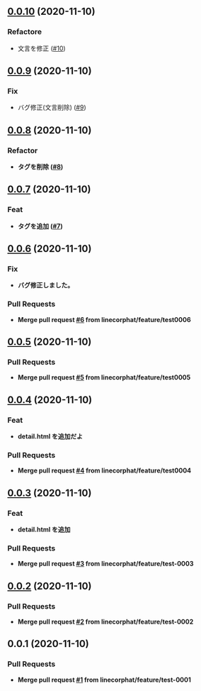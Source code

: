 
<a name="0.0.10"></a>
## [0.0.10](https://github.com/linecorphat/releaseTest/compare/0.0.9...0.0.10) (2020-11-10)

### Refactore

* 文言を修正 ([#10](https://github.com/linecorphat/releaseTest/issues/10))


<a name="0.0.9"></a>
## [0.0.9](https://github.com/linecorphat/releaseTest/compare/0.0.8...0.0.9) (2020-11-10)

### Fix

* バグ修正(文言削除) ([#9](https://github.com/linecorphat/releaseTest/issues/9))


<a name="0.0.8"></a>
## [0.0.8](https://github.com/linecorphat/releaseTest/compare/0.0.7...0.0.8) (2020-11-10)

### Refactor

* <b> タグを削除 ([#8](https://github.com/linecorphat/releaseTest/issues/8))


<a name="0.0.7"></a>
## [0.0.7](https://github.com/linecorphat/releaseTest/compare/0.0.6...0.0.7) (2020-11-10)

### Feat

* <b> タグを追加 ([#7](https://github.com/linecorphat/releaseTest/issues/7))


<a name="0.0.6"></a>
## [0.0.6](https://github.com/linecorphat/releaseTest/compare/0.0.5...0.0.6) (2020-11-10)

### Fix

* バグ修正しました。

### Pull Requests

* Merge pull request [#6](https://github.com/linecorphat/releaseTest/issues/6) from linecorphat/feature/test0006


<a name="0.0.5"></a>
## [0.0.5](https://github.com/linecorphat/releaseTest/compare/0.0.4...0.0.5) (2020-11-10)

### Pull Requests

* Merge pull request [#5](https://github.com/linecorphat/releaseTest/issues/5) from linecorphat/feature/test0005


<a name="0.0.4"></a>
## [0.0.4](https://github.com/linecorphat/releaseTest/compare/0.0.3...0.0.4) (2020-11-10)

### Feat

* detail.html  を追加だよ

### Pull Requests

* Merge pull request [#4](https://github.com/linecorphat/releaseTest/issues/4) from linecorphat/feature/test0004


<a name="0.0.3"></a>
## [0.0.3](https://github.com/linecorphat/releaseTest/compare/0.0.2...0.0.3) (2020-11-10)

### Feat

* detail.html を追加

### Pull Requests

* Merge pull request [#3](https://github.com/linecorphat/releaseTest/issues/3) from linecorphat/feature/test-0003


<a name="0.0.2"></a>
## [0.0.2](https://github.com/linecorphat/releaseTest/compare/0.0.1...0.0.2) (2020-11-10)

### Pull Requests

* Merge pull request [#2](https://github.com/linecorphat/releaseTest/issues/2) from linecorphat/feature/test-0002


<a name="0.0.1"></a>
## 0.0.1 (2020-11-10)

### Pull Requests

* Merge pull request [#1](https://github.com/linecorphat/releaseTest/issues/1) from linecorphat/feature/test-0001

